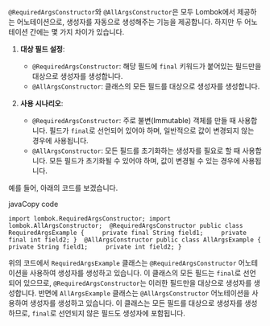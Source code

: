 `@RequiredArgsConstructor`와 `@AllArgsConstructor`은 모두 Lombok에서 제공하는 어노테이션으로, 생성자를 자동으로 생성해주는 기능을 제공합니다. 하지만 두 어노테이션 간에는 몇 가지 차이가 있습니다.

1. **대상 필드 설정**:
    
    - `@RequiredArgsConstructor`: 해당 필드에 `final` 키워드가 붙어있는 필드만을 대상으로 생성자를 생성합니다.
    - `@AllArgsConstructor`: 클래스의 모든 필드를 대상으로 생성자를 생성합니다.
2. **사용 시나리오**:
    
    - `@RequiredArgsConstructor`: 주로 불변(Immutable) 객체를 만들 때 사용합니다. 필드가 `final`로 선언되어 있어야 하며, 일반적으로 값이 변경되지 않는 경우에 사용됩니다.
    - `@AllArgsConstructor`: 모든 필드를 초기화하는 생성자를 필요로 할 때 사용합니다. 모든 필드가 초기화될 수 있어야 하며, 값이 변경될 수 있는 경우에 사용됩니다.

예를 들어, 아래의 코드를 보겠습니다.

javaCopy code

`import lombok.RequiredArgsConstructor; import lombok.AllArgsConstructor;  @RequiredArgsConstructor public class RequiredArgsExample {     private final String field1;     private final int field2; }  @AllArgsConstructor public class AllArgsExample {     private String field1;     private int field2; }`

위의 코드에서 `RequiredArgsExample` 클래스는 `@RequiredArgsConstructor` 어노테이션을 사용하여 생성자를 생성하고 있습니다. 이 클래스의 모든 필드는 `final`로 선언되어 있으므로, `@RequiredArgsConstructor`는 이러한 필드만을 대상으로 생성자를 생성합니다. 반면에 `AllArgsExample` 클래스는 `@AllArgsConstructor` 어노테이션을 사용하여 생성자를 생성하고 있습니다. 이 클래스는 모든 필드를 대상으로 생성자를 생성하므로, `final`로 선언되지 않은 필드도 생성자에 포함됩니다.
